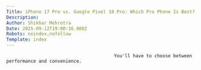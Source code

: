 ```yaml
---
Title: iPhone 17 Pro vs. Google Pixel 10 Pro: Which Pro Phone Is Best?
Description: 
Author: Shikhar Mehrotra
Date: 2025-09-12T19:00:16.000Z
Robots: noindex,nofollow
Template: index
---
```


                                            You'll have to choose between performance and convenience.
                                        